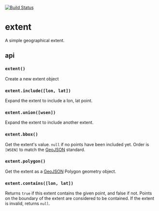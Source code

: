 [![Build Status](https://travis-ci.org/mapbox/extent.svg)](https://travis-ci.org/mapbox/extent)

# extent

A simple geographical extent.

## api

### `extent()`

Create a new extent object

### `extent.include([lon, lat])`

Expand the extent to include a lon, lat point.

### `extent.union([wsen])`

Expand the extent to include another extent.

### `extent.bbox()`

Get the extent's value. `null` if no points have
been included yet. Order is `[WSEN]` to match the [GeoJSON](http://geojson.org/)
standard.

### `extent.polygon()`

Get the extent as a [GeoJSON](http://geojson.org/) Polygon geometry object.

### `extent.contains([lon, lat])`

Returns `true` if this extent contains the given point, and false if not. Points
on the boundary of the extent are considered to be contained. If the extent is
invalid, returns `null`.
